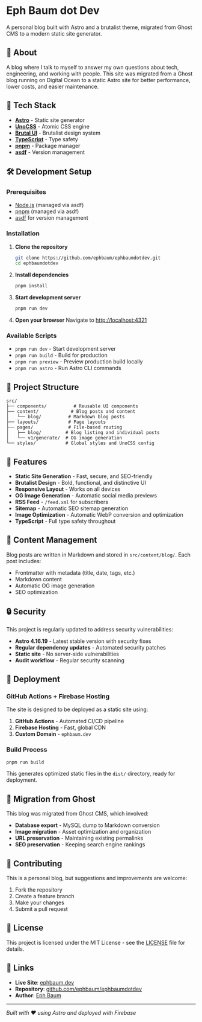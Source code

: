 # Eph Baum dot Dev

A personal blog built with Astro and a brutalist theme, migrated from Ghost CMS to a modern static site generator.

## 🎯 About

A blog where I talk to myself to answer my own questions about tech, engineering, and working with people. This site was migrated from a Ghost blog running on Digital Ocean to a static Astro site for better performance, lower costs, and easier maintenance.

## 🚀 Tech Stack

- **[Astro](https://astro.build/)** - Static site generator
- **[UnoCSS](https://unocss.dev/)** - Atomic CSS engine
- **[Brutal UI](https://github.com/eliancodes/brutal-ui)** - Brutalist design system
- **[TypeScript](https://www.typescriptlang.org/)** - Type safety
- **[pnpm](https://pnpm.io/)** - Package manager
- **[asdf](https://asdf-vm.com/)** - Version management

## 🛠️ Development Setup

### Prerequisites

- [Node.js](https://nodejs.org/) (managed via asdf)
- [pnpm](https://pnpm.io/) (managed via asdf)
- [asdf](https://asdf-vm.com/) for version management

### Installation

1. **Clone the repository**
   ```bash
   git clone https://github.com/ephbaum/ephbaumdotdev.git
   cd ephbaumdotdev
   ```

2. **Install dependencies**
   ```bash
   pnpm install
   ```

3. **Start development server**
   ```bash
   pnpm run dev
   ```

4. **Open your browser**
   Navigate to [http://localhost:4321](http://localhost:4321)

### Available Scripts

- `pnpm run dev` - Start development server
- `pnpm run build` - Build for production
- `pnpm run preview` - Preview production build locally
- `pnpm run astro` - Run Astro CLI commands

## 📁 Project Structure

```
src/
├── components/          # Reusable UI components
├── content/            # Blog posts and content
│   └── blog/          # Markdown blog posts
├── layouts/           # Page layouts
├── pages/             # File-based routing
│   ├── blog/         # Blog listing and individual posts
│   └── v1/generate/  # OG image generation
└── styles/           # Global styles and UnoCSS config
```

## 🎨 Features

- **Static Site Generation** - Fast, secure, and SEO-friendly
- **Brutalist Design** - Bold, functional, and distinctive UI
- **Responsive Layout** - Works on all devices
- **OG Image Generation** - Automatic social media previews
- **RSS Feed** - `/feed.xml` for subscribers
- **Sitemap** - Automatic SEO sitemap generation
- **Image Optimization** - Automatic WebP conversion and optimization
- **TypeScript** - Full type safety throughout

## 📝 Content Management

Blog posts are written in Markdown and stored in `src/content/blog/`. Each post includes:

- Frontmatter with metadata (title, date, tags, etc.)
- Markdown content
- Automatic OG image generation
- SEO optimization

## 🔒 Security

This project is regularly updated to address security vulnerabilities:

- **Astro 4.16.19** - Latest stable version with security fixes
- **Regular dependency updates** - Automated security patches
- **Static site** - No server-side vulnerabilities
- **Audit workflow** - Regular security scanning

## 🚀 Deployment

### GitHub Actions + Firebase Hosting

The site is designed to be deployed as a static site using:

1. **GitHub Actions** - Automated CI/CD pipeline
2. **Firebase Hosting** - Fast, global CDN
3. **Custom Domain** - `ephbaum.dev`

### Build Process

```bash
pnpm run build
```

This generates optimized static files in the `dist/` directory, ready for deployment.

## 🔄 Migration from Ghost

This blog was migrated from Ghost CMS, which involved:

- **Database export** - MySQL dump to Markdown conversion
- **Image migration** - Asset optimization and organization
- **URL preservation** - Maintaining existing permalinks
- **SEO preservation** - Keeping search engine rankings

## 🤝 Contributing

This is a personal blog, but suggestions and improvements are welcome:

1. Fork the repository
2. Create a feature branch
3. Make your changes
4. Submit a pull request

## 📄 License

This project is licensed under the MIT License - see the [LICENSE](LICENSE) file for details.

## 🔗 Links

- **Live Site**: [ephbaum.dev](https://ephbaum.dev)
- **Repository**: [github.com/ephbaum/ephbaumdotdev](https://github.com/ephbaum/ephbaumdotdev)
- **Author**: [Eph Baum](https://ephbaum.dev)

---

*Built with ❤️ using Astro and deployed with Firebase*